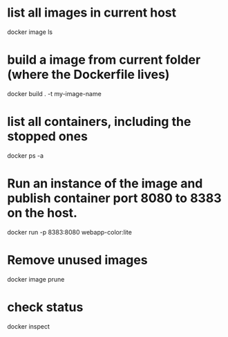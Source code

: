 # list all images in current host

docker image ls

# build a image from current folder (where the Dockerfile lives)

docker build . -t my-image-name

# list all containers, including the stopped ones

docker ps -a

# Run an instance of the image and publish container port 8080 to 8383 on the host.

docker run -p 8383:8080 webapp-color:lite

# Remove unused images

docker image prune

# check status

docker inspect
